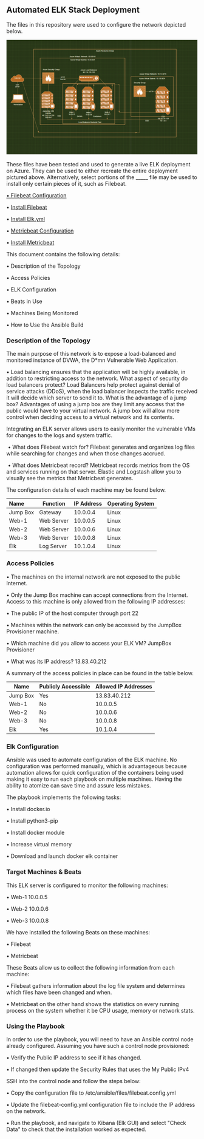 ## Automated ELK Stack Deployment

The files in this repository were used to configure the network depicted below.

![](https://github.com/julianrogers6/Project-ELK/blob/main/Diagrams/ELK%20PROJECT%201.png)

These files have been tested and used to generate a live ELK deployment on Azure. They can be used to either recreate the entire deployment pictured above. Alternatively, select portions of the _____ file may be used to install only certain pieces of it, such as Filebeat.

  [• Filebeat Configuration](https://github.com/julianrogers6/Project-ELK/blob/main/Ansible/filebeat_configuration)

 • [Install Filebeat](https://github.com/julianrogers6/Project-ELK/blob/main/Ansible/install_filebeat)

  • [Install Elk.yml](https://github.com/julianrogers6/Project-ELK/blob/main/Ansible/install_elk%2Cyml)

  • [Metricbeat Configuration](https://github.com/julianrogers6/Project-ELK/blob/main/Ansible/metricbeat_configuration)

  • [Install Metricbeat](https://github.com/julianrogers6/Project-ELK/blob/main/Ansible/install_metricbeat)

This document contains the following details:

  • Description of the Topology

  • Access Policies

  • ELK Configuration

  • Beats in Use

  • Machines Being Monitored

  • How to Use the Ansible Build


### Description of the Topology

The main purpose of this network is to expose a load-balanced and monitored instance of DVWA, the D*mn Vulnerable Web Application.

  • Load balancing ensures that the application will be highly available, in addition to restricting access to the network. What aspect of     security do load balancers protect? Load Balancers help protect against denial of service attacks (DDoS), when the load balancer   inspects the traffic received it will decide which server to send it to. What is the advantage of a jump box? Advantages of using a jump box are they limit any access that the public would have to your virtual network. A jump box will allow more control when deciding access to a virtual network and its contents. 

Integrating an ELK server allows users to easily monitor the vulnerable VMs for changes to the logs and system traffic.

​    • What does Filebeat watch for? Filebeat generates and organizes log files while searching for changes and when those changes accrued.

​    • What does Metricbeat record? Metricbeat records metrics from the OS and services running on that server. Elastic and Logstash allow  you to visually see the metrics that Metricbeat generates. 

The configuration details of each machine may be found below.

| Name     | Function   | IP Address | Operating System |
| :------- | ---------- | ---------- | ---------------- |
| Jump Box | Gateway    | 10.0.0.4   | Linux            |
| Web-1    | Web Server | 10.0.0.5   | Linux            |
| Web-2    | Web Server | 10.0.0.6   | Linux            |
| Web-3    | Web Server | 10.0.0.8   | Linux            |
| Elk      | Log Server | 10.1.0.4   | Linux            |

### Access Policies

  • The machines on the internal network are not exposed to the public Internet. 

  • Only the Jump Box machine can accept connections from the Internet. Access to this machine is only allowed from the following IP addresses:

  • The public IP of the host computer through port 22

  • Machines within the network can only be accessed by the JumpBox Provisioner machine.

  • Which machine did you allow to access your ELK VM? JumpBox Provisioner 

  • What was its IP address? 13.83.40.212

A summary of the access policies in place can be found in the table below.

| Name     | Publicly Accessible | Allowed IP Addresses |
| -------- | ------------------- | -------------------- |
| Jump Box | Yes                 | 13.83.40.212         |
| Web-1    | No                  | 10.0.0.5             |
| Web-2    | No                  | 10.0.0.6             |
| Web-3    | No                  | 10.0.0.8             |
| Elk      | Yes                 | 10.1.0.4             |

### Elk Configuration

Ansible was used to automate configuration of the ELK machine. No configuration was performed manually, which is advantageous because automation allows for quick configuration of the containers being used making it easy to run each playbook on multiple machines. Having the ability to atomize can save time and assure less mistakes. 

The playbook implements the following tasks:

  • Install docker.io

  • Install python3-pip

  • Install docker module

  • Increase virtual memory

  • Download and launch docker elk container

### Target Machines & Beats

This ELK server is configured to monitor the following machines: 

  • Web-1 10.0.0.5       

  • Web-2 10.0.0.6

  • Web-3 10.0.0.8

We have installed the following Beats on these machines: 

  • Filebeat 

  • Metricbeat

These Beats allow us to collect the following information from each machine:

  • Filebeat gathers information about the log file system and determines which files have been changed and when. 

  • Metricbeat on the other hand shows the statistics on every running process on the system whether it be CPU usage, memory or    network stats.  

### Using the Playbook

In order to use the playbook, you will need to have an Ansible control node already configured. Assuming you have such a control node provisioned: 

  • Verify the Public IP address to see if it has changed.

  • If changed then update the Security Rules that uses the My Public IPv4

SSH into the control node and follow the steps below:

  • Copy the configuration file to /etc/ansible/files/filebeat.config.yml 

  • Update the filebeat-config.yml configuration file to include the IP address on the network.

  • Run the playbook, and navigate to Kibana (Elk GUI) and select "Check Data" to check that the installation worked as expected.  
